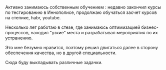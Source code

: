 Активно занимаюсь собственным обучением : недавно закончил курсы по тестированию в Иннополисе, продолжаю обучаться засчет курсов на степике, habr, youtube. 

Несколько лет работаю в стезе, где занимаюсь оптимизацией бизнес-процессов, находил "узкие" места и разрабатывал мероприятия по их устранению. 

Это мне безумно нравится, поэтому решил двигаться далее в сторону обеспечения качества, но в другой специальности.

Сюда буду выкладывать различные задачки.

